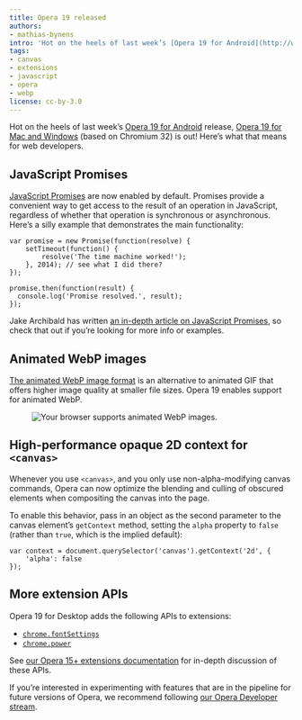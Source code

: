 ```yaml
---
title: Opera 19 released
authors:
- mathias-bynens
intro: 'Hot on the heels of last week’s [Opera 19 for Android](http://www.opera.com/mobile/android) release, [Opera 19 for Mac and Windows](http://www.opera.com/computer) (based on Chromium 32) is out! Here’s what that means for web developers.'
tags:
- canvas
- extensions
- javascript
- opera
- webp
license: cc-by-3.0
---
```


Hot on the heels of last week’s [Opera 19 for Android](http://www.opera.com/mobile/android) release, [Opera 19 for Mac and Windows](http://www.opera.com/computer) (based on Chromium 32) is out! Here’s what that means for web developers.

## JavaScript Promises

[JavaScript Promises](http://people.mozilla.org/~jorendorff/es6-draft.html#sec-promise-objects) are now enabled by default. Promises provide a convenient way to get access to the result of an operation in JavaScript, regardless of whether that operation is synchronous or asynchronous. Here’s a silly example that demonstrates the main functionality:

	var promise = new Promise(function(resolve) {
		setTimeout(function() {
			resolve('The time machine worked!');
		}, 2014); // see what I did there?
	});

	promise.then(function(result) {
	  console.log('Promise resolved.', result);
	});

Jake Archibald has written [an in-depth article on JavaScript Promises](http://www.html5rocks.com/en/tutorials/es6/promises/), so check that out if you’re looking for more info or examples.

## Animated WebP images

[The animated WebP image format](https://developers.google.com/speed/webp/faq#why_should_i_use_animated_webp) is an alternative to animated GIF that offers higher image quality at smaller file sizes. Opera 19 enables support for animated WebP.

<figure class="figure">
	<img src="{{ page.id }}/animated-webp-supported.webp" alt="Your browser supports animated WebP images." onerror="src='{{ page.id }}/animated-webp-not-supported.png';alt='Your browser does not support animated WebP images.';this.onerror=null" class="figure__media">
</figure>

## High-performance opaque 2D context for `<canvas>`

Whenever you use `<canvas>`, and you only use non-alpha-modifying canvas commands, Opera can now optimize the blending and culling of obscured elements when compositing the canvas into the page.

To enable this behavior, pass in an object as the second parameter to the canvas element’s `getContext` method, setting the `alpha` property to `false` (rather than `true`, which is the implied default):

	var context = document.querySelector('canvas').getContext('2d', {
		'alpha': false
	});

## More extension APIs

Opera 19 for Desktop adds the following APIs to extensions:

* [`chrome.fontSettings`](http://dev.opera.com/extension-docs/fontSettings.html)
* [`chrome.power`](http://dev.opera.com/extension-docs/power.html)

See [our Opera 15+ extensions documentation](http://dev.opera.com/extension-docs/) for in-depth discussion of these APIs.

If you’re interested in experimenting with features that are in the pipeline for future versions of Opera, we recommend following [our Opera Developer stream](http://www.opera.com/developer).
